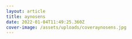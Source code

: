 ```yaml
---
layout: article
title: aynosens
date: 2022-01-04T11:49:25.360Z
cover-image: /assets/uploads/coveraynosens.jpg
---
```

